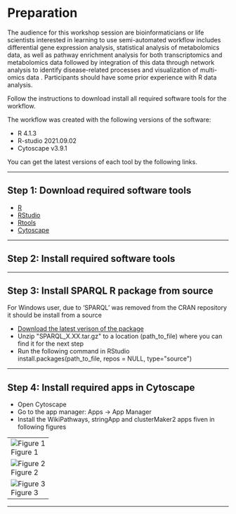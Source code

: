 
# Preparation
The audience for this workshop session are bioinformaticians or life scientists interested in learning to use semi-automated workflow includes differential gene expression analysis, statistical analysis of metabolomics data, as well as pathway enrichment analysis for both transcriptomics and metabolomics data followed by integration of this data through network analysis to identify disease-related processes and visualization of multi-omics data . Participants should have some prior experience with R data analysis.

Follow the instructions to download install all required software tools for the workflow.

The workflow was created with the following versions of the software:
* R 4.1.3
* R-studio 2021.09.02
* Cytoscape v3.9.1 

You can get the latest versions of each tool by the following links.

-----
## Step 1: Download required software tools
* [R](https://cran.r-project.org/bin/windows/base/) 
* [RStudio](https://www.rstudio.com/products/rstudio/download/#download) 
* [Rtools](https://cran.r-project.org/bin/windows/Rtools/) 
* [Cytoscape](https://cytoscape.org/) 

-----
## Step 2: Install required software tools
-----
## Step 3: Install SPARQL R package from source
For Windows user, due to ‘SPARQL’ was removed from the CRAN repository it should be install from a source
* [Download the latest verison of the package](https://cran.r-project.org/src/contrib/Archive/SPARQL/)  
* Unzip "SPARQL_X.XX.tar.gz" to a location (path_to_file) where you can find it for the next step
* Run the following command in RStudio<br>
  install.packages(path_to_file, repos = NULL, type="source")
-----
## Step 4: Install required apps in Cytoscape
* Open Cytoscape
* Go to the app manager: Apps -> App Manager
* Install the WikiPathways, stringApp and clusterMaker2 apps fiven in following figures
<table>
  <tr>
    <td><img src="https://bigcat-um.github.io/Transcriptomics_Metabolomics_tutorials/images/prep/CytoScape_image-1.jpg" alt="Figure 1"/><br/>Figure 1</td>
  </tr>  
  <tr>
    <td><img src="https://bigcat-um.github.io/Transcriptomics_Metabolomics_tutorials/images/prep/CytoScape_image-2.jpg" alt="Figure 2"/><br/>Figure 2</td>
  </tr> 
  <tr>
    <td><img src="https://bigcat-um.github.io/Transcriptomics_Metabolomics_tutorials/images/prep/CytoScape_image-3.jpg" alt="Figure 3"/><br/>Figure 3</td>
  </tr> 
</table>

-----